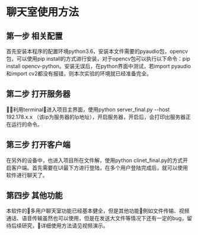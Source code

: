 # 聊天室使用方法

## 第一步 相关配置

首先安装本程序的配置环境python3.6，安装本文件需要的pyaudio包，opencv包，可以使用pip install的方式进行安装，对于opencv包可以执行以下命令：pip install opencv-python。安装无误后，在python界面中测试，若import pyaudio和import cv2都没有报错，则本次实验的环境就已经准备完全。

## 第二步 打开服务器
利用terminal进入项目主界面，使用python server_final.py --host 192.178.x.x （该ip为服务器的Ip地址），开启服务器，开启后，会打印出服务器正在运行的命令。

## 第三步 打开客户端
在另外的设备中，也进入项目所在文件解，使用python clinet_final.py的方式开启客户端。首先需要在UI最下方进行登陆，在多个用户登陆完成后，就可以使用软件进行聊天了。

## 第四步 其他功能
本软件的多用户聊天室功能已经基本健全，但是其他功能例如文件传输、视频通话、语音传输虽然也可以使用，但是在发送大文件等情况下还有一定的bug，留待后续研究，详细使用方法请见视频演示。
